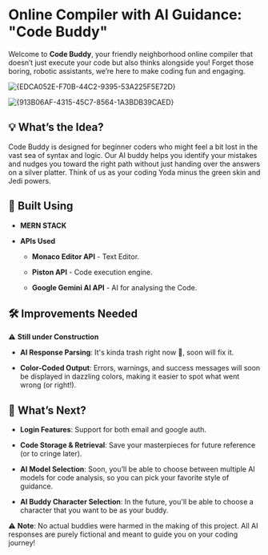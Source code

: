 # Online Compiler with AI Guidance: "Code Buddy"

Welcome to **Code Buddy**, your friendly neighborhood online compiler that doesn’t just execute your code but also thinks alongside you! Forget those boring, robotic assistants, we’re here to make coding fun and engaging.

![{EDCA052E-F70B-44C2-9395-53A225F5E72D}](https://github.com/user-attachments/assets/cfe41d6a-4581-46d5-a028-127aa36e428d)

![{913B06AF-4315-45C7-8564-1A3BDB39CAED}](https://github.com/user-attachments/assets/3d9624b8-e5b2-4dd7-b518-7b36ad2a0215)


## 💡 What’s the Idea?

Code Buddy is designed for beginner coders who might feel a bit lost in the vast sea of syntax and logic. Our AI buddy helps you identify your mistakes and nudges you toward the right path without just handing over the answers on a silver platter. Think of us as your coding Yoda minus the green skin and Jedi powers.

## 💪 Built Using

- **MERN STACK**

- **APIs Used**
    - **Monaco Editor API** - Text Editor.
      
    - **Piston API** - Code execution engine.
    
    - **Google Gemini AI API** - AI for analysing the Code.

## 🛠️ Improvements Needed

⚠️ **Still under Construction**

- **AI Response Parsing**: It's kinda trash right now 🥲, soon will fix it.

- **Color-Coded Output**: Errors, warnings, and success messages will soon be displayed in dazzling colors, making it easier to spot what went wrong (or right!).

## 🔮 What’s Next?

- **Login Features**: Support for both email and google auth.

- **Code Storage & Retrieval**: Save your masterpieces for future reference (or to cringe later).

- **AI Model Selection**: Soon, you’ll be able to choose between multiple AI models for code analysis, so you can pick your favorite style of guidance.
  
- **AI Buddy Character Selection**: In the future, you'll be able to choose a character that you want to be as your buddy.


⚠️ **Note**: No actual buddies were harmed in the making of this project. All AI responses are purely fictional and meant to guide you on your coding journey!
